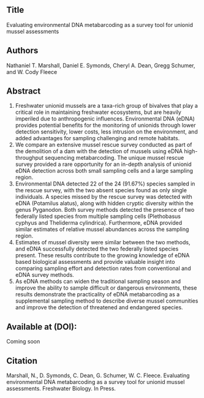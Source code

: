 ## Title
Evaluating environmental DNA metabarcoding as a survey tool for unionid mussel assessments

## Authors
Nathaniel T. Marshall, Daniel E. Symonds, Cheryl A. Dean, Gregg Schumer, and W. Cody Fleece

## Abstract
1.	Freshwater unionid mussels are a taxa-rich group of bivalves that play a critical role in maintaining freshwater ecosystems, but are heavily imperiled due to anthropogenic influences. Environmental DNA (eDNA) provides potential benefits for the monitoring of unionids through lower detection sensitivity, lower costs, less intrusion on the environment, and added advantages for sampling challenging and remote habitats. 
2.	We compare an extensive mussel rescue survey conducted as part of the demolition of a dam with the detection of mussels using eDNA high-throughput sequencing metabarcoding. The unique mussel rescue survey provided a rare opportunity for an in-depth analysis of unionid eDNA detection across both small sampling cells and a large sampling region. 
3.	Environmental DNA detected 22 of the 24 (91.67%) species sampled in the rescue survey, with the two absent species found as only single individuals. A species missed by the rescue survey was detected with eDNA (Potamilus alatus), along with hidden cryptic diversity within the genus Pyganodon. Both survey methods detected the presence of two federally listed species from multiple sampling cells (Plethobasus cyphyus and Theliderma cylindrica). Furthermore, eDNA provided similar estimates of relative mussel abundances across the sampling region. 
4.	Estimates of mussel diversity were similar between the two methods, and eDNA successfully detected the two federally listed species present. These results contribute to the growing knowledge of eDNA based biological assessments and provide valuable insight into comparing sampling effort and detection rates from conventional and eDNA survey methods.
5.	As eDNA methods can widen the traditional sampling season and improve the ability to sample difficult or dangerous environments, these results demonstrate the practicality of eDNA metabarcoding as a supplemental sampling method to describe diverse mussel communities and improve the detection of threatened and endangered species.

## Available at (DOI):
Coming soon

## Citation
Marshall, N., D. Symonds, C. Dean, G. Schumer, W. C. Fleece. Evaluating environmental DNA metabarcoding as a survey tool for unionid mussel assessments. Freshwater Biology. In Press.
